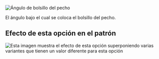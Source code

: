 ![Ángulo de bolsillo del pecho](chestpocketangle.svg)

El ángulo bajo el cual se coloca el bolsillo del pecho.

## Efecto de esta opción en el patrón

![Esta imagen muestra el efecto de esta opción superponiendo varias variantes que tienen un valor diferente para esta opción](jaeger_chestpocketangle_sample.svg "Efecto de esta opción en el patrón")
